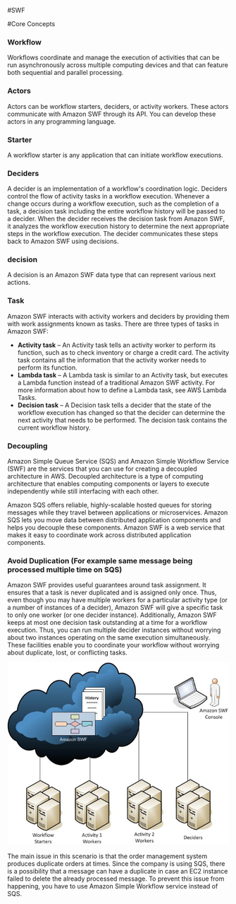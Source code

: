 #SWF

#Core Concepts

### Workflow
Workflows coordinate and manage the execution of activities that can be run asynchronously across multiple computing devices and that can feature both sequential and parallel processing.

### Actors
 Actors can be workflow starters, deciders, or activity workers. These actors communicate with Amazon SWF through its API. You can develop these actors in any programming language.

### Starter
A workflow starter is any application that can initiate workflow executions.

### Deciders
A decider is an implementation of a workflow's coordination logic. Deciders control the flow of activity tasks in a workflow execution. Whenever a change occurs during a workflow execution, such as the completion of a task, a decision task including the entire workflow history will be passed to a decider. When the decider receives the decision task from Amazon SWF, it analyzes the workflow execution history to determine the next appropriate steps in the workflow execution. The decider communicates these steps back to Amazon SWF using decisions.

### decision
A decision is an Amazon SWF data type that can represent various next actions.

### Task

Amazon SWF interacts with activity workers and deciders by providing them with work assignments known as tasks. There are three types of tasks in Amazon SWF:

- **Activity task** – An Activity task tells an activity worker to perform its function, such as to check inventory or charge a credit card. The activity task contains all the information that the activity worker needs to perform its function.
- **Lambda task**     – A Lambda task is similar to an Activity task, but executes a Lambda function instead of a traditional Amazon SWF activity. For more information about how to define a Lambda task, see AWS Lambda Tasks.
- **Decision task** – A Decision task tells a decider that the state of the workflow execution has changed so that the decider can determine the next activity that needs to be performed. The decision task contains the current workflow history.


### Decoupling
Amazon Simple Queue Service (SQS) and Amazon Simple Workflow Service (SWF) are the services that you can use for creating a decoupled architecture in AWS. Decoupled architecture is a type of computing architecture that enables computing components or layers to execute independently while still interfacing with each other.

Amazon SQS offers reliable, highly-scalable hosted queues for storing messages while they travel between applications or microservices. Amazon SQS lets you move data between distributed application components and helps you decouple these components. Amazon SWF is a web service that makes it easy to coordinate work across distributed application components.   


### Avoid Duplication (For example same message being processed multiple time on SQS)

Amazon SWF provides useful guarantees around task assignment. It ensures that a task is never duplicated and is assigned only once. Thus, even though you may have multiple workers for a particular activity type (or a number of instances of a decider), Amazon SWF will give a specific task to only one worker (or one decider instance). Additionally, Amazon SWF keeps at most one decision task outstanding at a time for a workflow execution. Thus, you can run multiple decider instances without worrying about two instances operating on the same execution simultaneously. These facilities enable you to coordinate your workflow without worrying about duplicate, lost, or conflicting tasks.

![alt ](../images/swf-overview-actors.png)

The main issue in this scenario is that the order management system produces duplicate orders at times. Since the company is using SQS, there is a possibility that a message can have a duplicate in case an EC2 instance failed to delete the already processed message. To prevent this issue from happening, you have to use Amazon Simple Workflow service instead of SQS.
